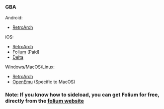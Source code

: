 ### GBA

Android:
- [RetroArch](https://www.retroarch.com/?page=platforms)

iOS:
- [RetroArch](https://apps.apple.com/ca/app/retroarch/id6499539433)
- [Folium](https://apps.apple.com/ca/app/folium/id6498623389) (Paid)
- [Delta](https://apps.apple.com/ca/app/delta-game-emulator/id1048524688)

Windows/MacOS/Linux:
- [RetroArch](https://www.retroarch.com/?page=platforms)
- [OpenEmu](https://openemu.org) (Specific to MacOS)
  
### Note: If you know how to sideload, you can get Folium for free, directly from the [folium website](https://folium.emuplace.app)
